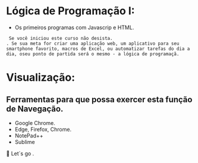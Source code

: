  # Lógica de Programação I:

- Os primeiros programas com Javascrip e HTML.

```
 Se você iniciou este curso não desista.
. Se sua meta for criar uma aplicação web, um aplicativo para seu smartphone favorito, macros de Excel, ou automatizar tarefas do dia a dia, oseu ponto de partida será o mesmo - a lógica de programaçã.
```

# Visualização:

## Ferramentas para que possa exercer esta função de Navegação.

- Google Chrome.
- Edge, Firefox, Chrome.
- NotePad++
- Sublime

🧑 Let´s go .